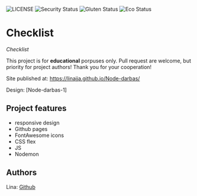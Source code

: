 ![LICENSE](https://img.shields.io/badge/license-MIT-blue.svg?style=flat-square)
![Security Status](https://img.shields.io/security-headers?label=Security&url=https%3A%2F%2Fgithub.com&style=flat-square)
![Gluten Status](https://img.shields.io/badge/Gluten-Free-green.svg)
![Eco Status](https://img.shields.io/badge/ECO-Friendly-green.svg)

# Checklist

_Checklist_

This project is for **educational** porpuses only. Pull request are welcome, but priority for project authors! Thank you for your cooperation!

Site published at: https://linajja.github.io/Node-darbas/

Design: [Node-darbas-1]

## Project features

-   responsive design
-   Github pages
-   FontAwesome icons
-   CSS flex
-   JS
-   Nodemon

## Authors

Lina: [Github](https://github.com/linajja)
